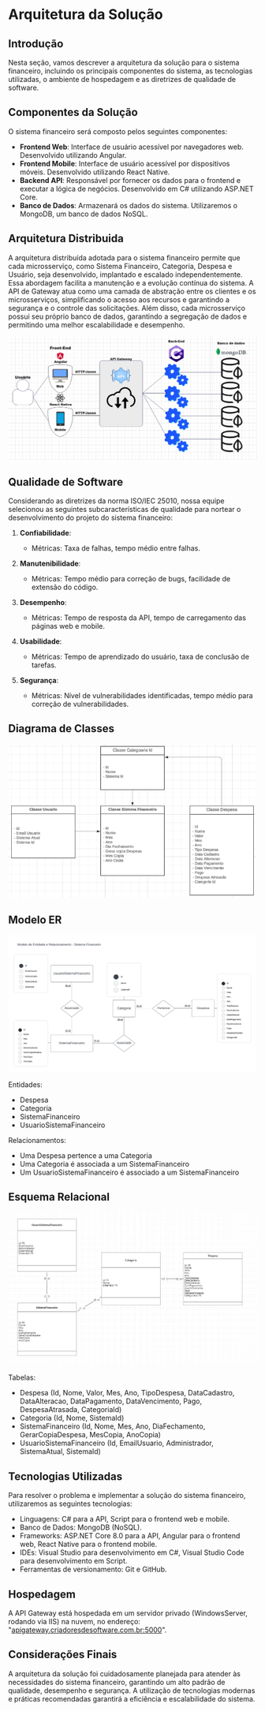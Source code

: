 # Arquitetura da Solução

## Introdução

Nesta seção, vamos descrever a arquitetura da solução para o sistema financeiro, incluindo os principais componentes do sistema, as tecnologias utilizadas, o ambiente de hospedagem e as diretrizes de qualidade de software.

## Componentes da Solução

O sistema financeiro será composto pelos seguintes componentes:

- **Frontend Web**: Interface de usuário acessível por navegadores web. Desenvolvido utilizando Angular.
- **Frontend Mobile**: Interface de usuário acessível por dispositivos móveis. Desenvolvido utilizando React Native.
- **Backend API**: Responsável por fornecer os dados para o frontend e executar a lógica de negócios. Desenvolvido em C# utilizando ASP.NET Core.
- **Banco de Dados**: Armazenará os dados do sistema. Utilizaremos o MongoDB, um banco de dados NoSQL.
 

 ## Arquitetura Distribuida
A arquitetura distribuída adotada para o sistema financeiro permite que cada microsserviço, como Sistema Financeiro, Categoria, Despesa e Usuário, seja desenvolvido, implantado e escalado independentemente. Essa abordagem facilita a manutenção e a evolução contínua do sistema. A API de Gateway atua como uma camada de abstração entre os clientes e os microsserviços, simplificando o acesso aos recursos e garantindo a segurança e o controle das solicitações. Além disso, cada microsserviço possui seu próprio banco de dados, garantindo a segregação de dados e permitindo uma melhor escalabilidade e desempenho.

![Diagrama de Arquitetura](img/Arquitetura2.png) 


## Qualidade de Software

Considerando as diretrizes da norma ISO/IEC 25010, nossa equipe selecionou as seguintes subcaracterísticas de qualidade para nortear o desenvolvimento do projeto do sistema financeiro:

1. **Confiabilidade**:
   - Métricas: Taxa de falhas, tempo médio entre falhas.

2. **Manutenibilidade**:
   - Métricas: Tempo médio para correção de bugs, facilidade de extensão do código.

3. **Desempenho**:
   - Métricas: Tempo de resposta da API, tempo de carregamento das páginas web e mobile.

4. **Usabilidade**:
   - Métricas: Tempo de aprendizado do usuário, taxa de conclusão de tarefas.

5. **Segurança**:
   - Métricas: Nível de vulnerabilidades identificadas, tempo médio para correção de vulnerabilidades.
     

## Diagrama de Classes

![Diagrama de Classes](img/DiagramaClasse.png)


## Modelo ER

![Modelo ER](img/modeloER3.png)

Entidades:
- Despesa
- Categoria
- SistemaFinanceiro
- UsuarioSistemaFinanceiro

Relacionamentos:
- Uma Despesa pertence a uma Categoria
- Uma Categoria é associada a um SistemaFinanceiro
- Um UsuarioSistemaFinanceiro é associado a um SistemaFinanceiro

## Esquema Relacional

![Esquema Relacional](img/esquemaRelacional.png)

Tabelas:
- Despesa (Id, Nome, Valor, Mes, Ano, TipoDespesa, DataCadastro, DataAlteracao, DataPagamento, DataVencimento, Pago, DespesaAtrasada, CategoriaId)
- Categoria (Id, Nome, SistemaId)
- SistemaFinanceiro (Id, Nome, Mes, Ano, DiaFechamento, GerarCopiaDespesa, MesCopia, AnoCopia)
- UsuarioSistemaFinanceiro (Id, EmailUsuario, Administrador, SistemaAtual, SistemaId)

## Tecnologias Utilizadas

Para resolver o problema e implementar a solução do sistema financeiro, utilizaremos as seguintes tecnologias:

- Linguagens: C# para a API, Script para o frontend web e mobile.
- Banco de Dados: MongoDB (NoSQL).
- Frameworks: ASP.NET Core 8.0 para a API, Angular para o frontend web, React Native para o frontend mobile.
- IDEs: Visual Studio para desenvolvimento em C#, Visual Studio Code para desenvolvimento em Script.
- Ferramentas de versionamento: Git e GitHub.

## Hospedagem

A API Gateway está hospedada em um servidor privado (WindowsServer, rodando via IIS) na nuvem, no endereço: "[apigateway.criadoresdesoftware.com.br:5000](https://apigateway.criadoresdesoftware.com.br:5000)".

## Considerações Finais

A arquitetura da solução foi cuidadosamente planejada para atender às necessidades do sistema financeiro, garantindo um alto padrão de qualidade, desempenho e segurança. A utilização de tecnologias modernas e práticas recomendadas garantirá a eficiência e escalabilidade do sistema.





